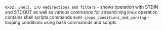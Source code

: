 `0x02. Shell, I/O Redirections and filters` - shows operation with STDIN and STDOUT as well as various commands for streamlining linux operation
contains shell scripts commands
`0x04-loops_conditions_and_parsing` - looping conditions using bash commannds and scripts  

